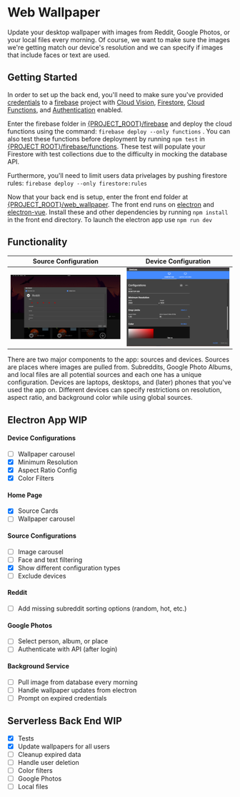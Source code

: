 # Web Wallpaper
Update your desktop wallpaper with images from Reddit, Google Photos, or your local files every morning. Of course, we want to make sure the images we're getting match our device's resolution and we can specify if images that include faces or text are used.

## Getting Started
In order to set up the back end, you'll need to make sure you've provided [credentials](https://cloud.google.com/docs/authentication/getting-started) to a [firebase](https://firebase.google.com/) project with [Cloud Vision](https://cloud.google.com/vision), [Firestore](https://firebase.google.com/docs/firestore), [Cloud Functions](https://firebase.google.com/docs/functions), and [Authentication](https://firebase.google.com/docs/auth/web/google-signin) enabled.

Enter the firebase folder in [{PROJECT_ROOT}/firebase](./firebase) and deploy the cloud functions using the command: `firebase deploy --only functions` .  You can also test these functions before deployment by running `npm test` in [{PROJECT ROOT}/firebase/functions](./firebase/functions).  These test will populate your Firestore with test collections due to the difficulty in mocking the database API.

Furthermore, you'll need to limit users data privelages by pushing firestore rules: `firebase deploy --only firestore:rules`

Now that your back end is setup, enter the front end folder at [{PROJECT_ROOT}/web_wallpaper](./web_wallpaper). The front end runs on [electron](https://github.com/electron/electron) and [electron-vue](https://github.com/SimulatedGREG/electron-vue).  Install these and other dependencies by running `npm install` in the front end directory.  To launch the electron app use `npm run dev`

## Functionality
Source Configuration            |  Device Configuration
:-------------------------:|:-------------------------:
![Configurations for a Reddit source, includes favor, subreddit, sorting method, and timespan](./concept/source_config.PNG)  |  ![A popup with resolution, aspect ratio, and background setting for a device](./concept/device_config.PNG)

There are two major components to the app: sources and devices.  Sources are places where images are pulled from.  Subreddits, Google Photo Albums, and local files are all potential sources and each one has a unique configuration.  Devices are laptops, desktops, and (later) phones that you've used the app on.  Different devices can specify restrictions on resolution, aspect ratio, and background color while using global sources.


## Electron App WIP
#### Device Configurations
- [ ] Wallpaper carousel
- [X] Minimum Resolution
- [X] Aspect Ratio Config
- [X] Color Filters
#### Home Page
- [X] Source Cards
- [ ] Wallpaper carousel
#### Source Configurations
- [ ] Image carousel
- [ ] Face and text filtering
- [X] Show different configuration types
- [ ] Exclude devices
#### Reddit
- [ ] Add missing subreddit sorting options (random, hot, etc.)
#### Google Photos
- [ ] Select person, album, or place
- [ ] Authenticate with API (after login)
#### Background Service
- [ ] Pull image from database every morning
- [ ] Handle wallpaper updates from electron
- [ ] Prompt on expired credentials

## Serverless Back End WIP
- [X] Tests
- [X] Update wallpapers for all users
- [ ] Cleanup expired data
- [ ] Handle user deletion
- [ ] Color filters
- [ ] Google Photos
- [ ] Local files
